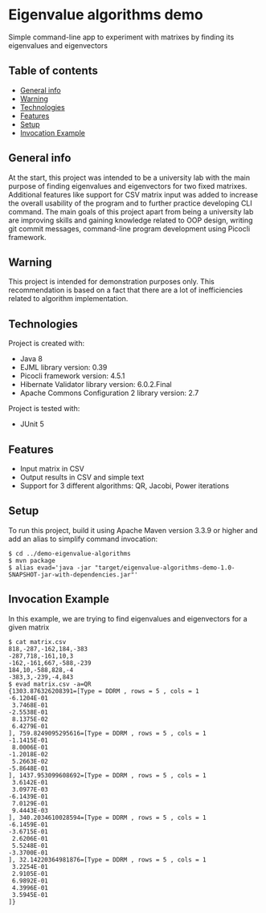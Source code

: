 # Eigenvalue algorithms demo
Simple command-line app to experiment with matrixes by finding its eigenvalues and eigenvectors

## Table of contents
* [General info](#general-info)
* [Warning](#warning)
* [Technologies](#technologies)
* [Features](#features)
* [Setup](#setup)
* [Invocation Example](#invocation-example)

## General info
At the start, this project was intended to be a university lab with the main purpose of finding eigenvalues and eigenvectors for two fixed matrixes. Additional features like
support for CSV matrix input was added to increase the overall usability of the program
and to further practice developing CLI command. The main goals of this project apart 
from being a university lab are improving skills and gaining knowledge related to OOP design, 
writing git commit messages, command-line program development using Picocli framework.

## Warning
This project is intended for demonstration purposes only. This recommendation is based on a fact
that there are a lot of inefficiencies related to algorithm implementation.

## Technologies
Project is created with:
* Java 8
* EJML library version: 0.39
* Picocli framework version: 4.5.1
* Hibernate Validator library version: 6.0.2.Final
* Apache Commons Configuration 2 library version: 2.7

Project is tested with:
* JUnit 5

## Features
* Input matrix in CSV
* Output results in CSV and simple text
* Support for 3 different algorithms: QR, Jacobi, Power iterations

## Setup
To run this project, build it using Apache Maven version 3.3.9 or higher and add an alias to simplify command invocation:

```
$ cd ../demo-eigenvalue-algorithms
$ mvn package
$ alias evad='java -jar "target/eigenvalue-algorithms-demo-1.0-SNAPSHOT-jar-with-dependencies.jar"'
```

## Invocation Example
In this example, we are trying to find eigenvalues and eigenvectors for a given matrix

```
$ cat matrix.csv
818,-287,-162,184,-383
-287,718,-161,10,3
-162,-161,667,-588,-239
184,10,-588,828,-4
-383,3,-239,-4,843
$ evad matrix.csv -a=QR
{1303.876326208391=[Type = DDRM , rows = 5 , cols = 1
-6.1204E-01 
 3.7468E-01 
-2.5538E-01 
 8.1375E-02 
 6.4279E-01 
], 759.8249095295616=[Type = DDRM , rows = 5 , cols = 1
-1.1415E-01 
 8.0006E-01 
-1.2018E-02 
 5.2663E-02 
-5.8648E-01 
], 1437.953099608692=[Type = DDRM , rows = 5 , cols = 1
 3.6142E-01 
 3.0977E-03 
-6.1439E-01 
 7.0129E-01 
 9.4443E-03 
], 340.2034610028594=[Type = DDRM , rows = 5 , cols = 1
-6.1459E-01 
-3.6715E-01 
 2.6206E-01 
 5.5248E-01 
-3.3700E-01 
], 32.14220364981876=[Type = DDRM , rows = 5 , cols = 1
 3.2254E-01 
 2.9105E-01 
 6.9892E-01 
 4.3996E-01 
 3.5945E-01 
]}
```
